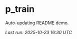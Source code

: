 # p_train

Auto-updating README demo.

<!--START_SECTION:status-->
_Last run: 2025-10-23 16:30 UTC_
<!--END_SECTION:status-->





























































































































































































































































































































































































































































































































































































































































































































































































































































































































































































































































































































































































































































































































































































































